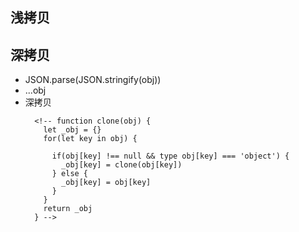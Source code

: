 ## 浅拷贝
## 深拷贝

- JSON.parse(JSON.stringify(obj))
- ...obj
- 深拷贝
  ```
    <!-- function clone(obj) {
      let _obj = {}
      for(let key in obj) {

        if(obj[key] !== null && type obj[key] === 'object') {
          _obj[key] = clone(obj[key])
        } else {
          _obj[key] = obj[key]
        }
      }
      return _obj
    } -->
  ```